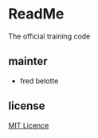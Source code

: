 # ReadMe

The official training code

## mainter
- fred belotte

## license

[MIT Licence](https://github.com/tew9/revature_training/blob/master/LICENSE)